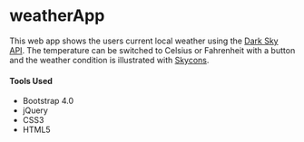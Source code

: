 # weatherApp
This web app shows the users current local weather using the [Dark Sky API](https://darksky.net/dev). The temperature can be switched to Celsius or Fahrenheit with a button and the weather condition is illustrated with [Skycons](https://darkskyapp.github.io/skycons/).

#### Tools Used
- Bootstrap 4.0
- jQuery
- CSS3
- HTML5
